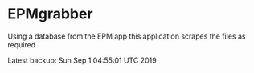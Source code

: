 # EPMgrabber
Using a database from the EPM app this application scrapes the files as required


Latest backup: Sun Sep 1 04:55:01 UTC 2019
